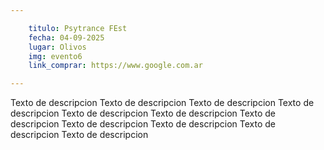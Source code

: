 ```yaml
---

    titulo: Psytrance FEst
    fecha: 04-09-2025
    lugar: Olivos
    img: evento6
    link_comprar: https://www.google.com.ar

---
```



Texto de descripcion Texto de descripcion Texto de descripcion Texto de descripcion Texto de descripcion Texto de descripcion Texto de descripcion Texto de descripcion Texto de descripcion Texto de descripcion Texto de descripcion